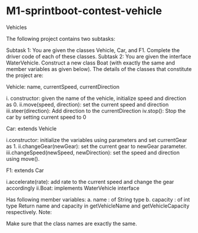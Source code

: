 # M1-sprintboot-contest-vehicle

Vehicles

The following project contains two subtasks:

Subtask 1: You are given the classes Vehicle, Car, and F1. Complete the driver code of each of these classes.
Subtask 2: You are given the interface WaterVehicle. Construct a new class Boat (with exactly the same and member variables as given below).
The details of the classes that constitute the project are:

Vehicle: name, currentSpeed, currentDirection

i. constructor: given the name of the vehicle, initialize speed and direction as 0.
ii.move(speed, direction): set the current speed and direction
iii.steer(direction): Add direction to the currentDirection
iv.stop(): Stop the car by setting current speed to 0

Car: extends Vehicle

i.constructor: initialize the variables using parameters and set currentGear as 1.
ii.changeGear(newGear): set the current gear to newGear parameter.
iii.changeSpeed(newSpeed, newDirection): set the speed and direction using move().

F1: extends Car

i.accelerate(rate): add rate to the current speed and change the gear accordingly
ii.Boat: implements WaterVehicle interface

Has following member variables: a. name : of String type b. capacity : of int type
Return name and capacity in getVehicleName and getVehicleCapacity respectively.
Note:

Make sure that the class names are exactly the same.
